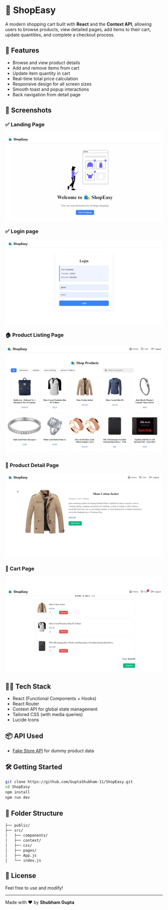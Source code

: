 
# 🛒 ShopEasy

A modern shopping cart built with **React** and the **Context API**, allowing users to browse products, view detailed pages, add items to their cart, update quantities, and complete a checkout process.

## 🚀 Features

- Browse and view product details
- Add and remove items from cart
- Update item quantity in cart
- Real-time total price calculation
- Responsive design for all screen sizes
- Smooth toast and popup interactions
- Back navigation from detail page

## 📸 Screenshots

### ✅ Landing Page
![Checkout Popup](/screenshotsOfShopEasy/Home.jpeg)

### ✅ Login page
![Checkout Popup](/screenshotsOfShopEasy/Login.jpeg)

### 🏠 Product Listing Page
![Home](/screenshotsOfShopEasy/Products.jpeg)

### 🧾 Product Detail Page
![Product Detail](/screenshotsOfShopEasy/ProductDetail.jpeg)

### 🛒 Cart Page
![Cart Page](/screenshotsOfShopEasy/Cart.jpeg)


## 🧑‍💻 Tech Stack

- React (Functional Components + Hooks)
- React Router
- Context API for global state management
- Tailored CSS (with media queries)
- Lucide Icons

## 📦 API Used

- [Fake Store API](https://fakestoreapi.com/) for dummy product data

## 🛠️ Getting Started

```bash
git clone https://github.com/GuptaShubham-11/ShopEasy.git
cd ShopEasy
npm install
npm run dev
```

## 📁 Folder Structure

```
├── public/
├── src/
│   ├── components/
│   ├── context/
│   ├── css/
│   ├── pages/
│   ├── App.js
│   └── index.js
```

## 📄 License
Feel free to use and modify!

---

Made with ❤️ by **Shubham Gupta**
